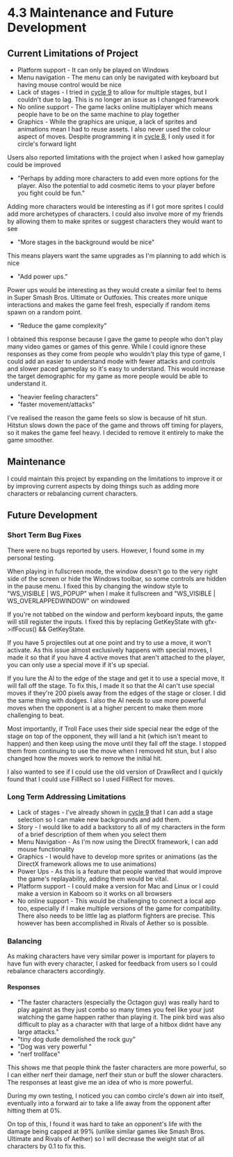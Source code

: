 # 4.3 Maintenance and Future Development

## Current Limitations of Project

* Platform support - It can only be played on Windows
* Menu navigation - The menu can only be navigated with keyboard but having mouse control would be nice
* Lack of stages - I tried in [cycle 9](../design-and-development/2.2.9-cycle-9.md#challenges) to allow for multiple stages, but I couldn't due to lag. This is no longer an issue as I changed framework
* No online support - The game lacks online multiplayer which means people have to be on the same machine to play together
* Graphics - While the graphics are unique, a lack of sprites and animations mean I had to reuse assets. I also never used the colour aspect of moves. Despite programming it in [cycle 8](../design-and-development/2.2.8-cycle-8.md), I only used it for circle's forward light

Users also reported limitations with the project when I asked how gameplay could be improved

* "Perhaps by adding more characters to add even more options for the player. Also the potential to add cosmetic items to your player before you fight could be fun."

Adding more characters would be interesting as if I got more sprites I could add more archetypes of characters. I could also involve more of my friends by allowing them to make sprites or suggest characters they would want to see

* "More stages in the background would be nice"

This means players want the same upgrades as I'm planning to add which is nice

* "Add power ups."

Power ups would be interesting as they would create a similar feel to items in Super Smash Bros. Ultimate or Outfoxies. This creates more unique interactions and makes the game feel fresh, especially if random items spawn on a random point.

* "Reduce the game complexity"

I obtained this response because I gave the game to people who don't play many video games or games of this genre. While I could ignore these responses as they come from people who wouldn't play this type of game, I could add an easier to understand mode with fewer attacks and controls and slower paced gameplay so it's easy to understand. This would increase the target demographic for my game as more people would be able to understand it.

* "heavier feeling characters"
* "faster movement/attacks"

I've realised the reason the game feels so slow is because of hit stun. Hitstun slows down the pace of the game and throws off timing for players, so it makes the game feel heavy. I decided to remove it entirely to make the game smoother.

## Maintenance

I could maintain this project by expanding on the limitations to improve it or by improving current aspects by doing things such as adding more characters or rebalancing current characters.

## Future Development

### Short Term Bug Fixes

There were no bugs reported by users. However, I found some in my personal testing.&#x20;

When playing in fullscreen mode, the window doesn't go to the very right side of the screen or hide the Windows toolbar, so some controls are hidden in the pause menu. I fixed this by changing the window style to "WS\_VISIBLE | WS\_POPUP" when I make it fullscreen and "WS\_VISIBLE | WS\_OVERLAPPEDWINDOW" on windowed

If you're not tabbed on the window and perform keyboard inputs, the game will still register the inputs. I fixed this by replacing GetKeyState with gfx->ifFocus() && GetKeyState.

If you have 5 projectiles out at one point and try to use a move, it won't activate. As this issue almost exclusively happens with special moves, I made it so that if you have 4 active moves that aren't attached to the player, you can only use a special move if it's up special.

If you lure the AI to the edge of the stage and get it to use a special move, it will fall off the stage. To fix this, I made it so that the AI can't use special moves if they're 200 pixels away from the edges of the stage or closer. I did the same thing with dodges. I also the AI needs to use more powerful moves when the opponent is at a higher percent to make them more challenging to beat.

Most importantly, if Troll Face uses their side special near the edge of the stage on top of the opponent, they will land a hit (which isn't meant to happen) and then keep using the move until they fall off the stage. I stopped them from continuing to use the move when I removed hit stun, but I also changed how the moves work to remove the initial hit.

I also wanted to see if I could use the old version of DrawRect and I quickly found that I could use FillRect so I used FillRect for moves.

### Long Term Addressing Limitations

* Lack of stages - I've already shown in [cycle 9](../design-and-development/2.2.9-cycle-9.md#challenges) that I can add a stage selection so I can make new backgrounds and add them.
* Story - I would like to add a backstory to all of my characters in the form of a brief description of them when you select them
* Menu Navigation - As I'm now using the DirectX framework, I can add mouse functionality
* Graphics - I would have to develop more sprites or animations (as the DirectX framework allows me to use animations)
* Power Ups - As this is a feature that people wanted that would improve the game's replayability, adding them would be vital.
* Platform support - I could make a version for Mac and Linux or I could make a version in Kaboom so it works on all browsers
* No online support - This would be challenging to connect a local app too, especially if I make multiple versions of the game for compatibility. There also needs to be little lag as platform fighters are precise. This however has been accomplished in Rivals of Aether so is possible.

### Balancing

As making characters have very similar power is important for players to have fun with every character, I asked for feedback from users so I could rebalance characters accordingly.

#### Responses

* "The faster characters (especially the Octagon guy) was really hard to play against as they just combo so many times you feel like your just watching the game happen rather than playing it. The pink bird was also difficult to play as a character with that large of a hitbox didnt have any large attacks."&#x20;
* "tiny dog dude demolished the rock guy"
* "Dog was very powerful "
* "nerf trollface"

This shows me that people think the faster characters are more powerful, so I can either nerf their damage, nerf their stun or buff the slower characters. The responses at least give me an idea of who is more powerful.&#x20;

During my own testing, I noticed you can combo circle's down air into itself, eventually into a forward air to take a life away from the opponent after hitting them at 0%.

On top of this, I found it was hard to take an opponent's life with the damage being capped at 99% (unlike similar games like Smash Bros. Ultimate and Rivals of Aether) so I will decrease the weight stat of all characters by 0.1 to fix this.
